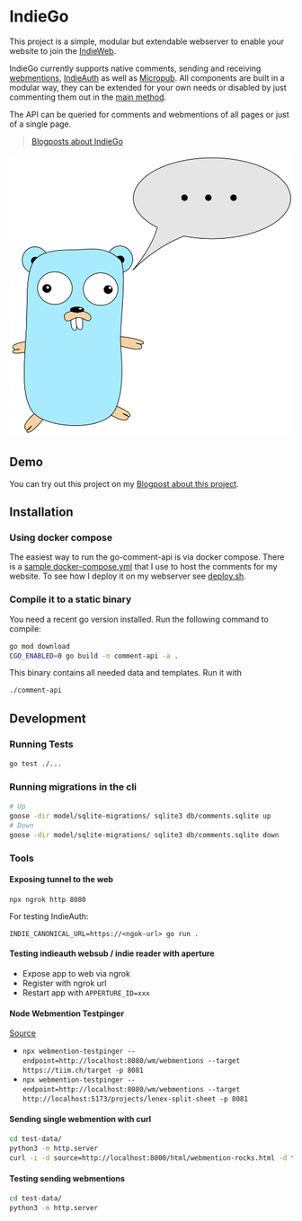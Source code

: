 # IndieGo

This project is a simple, modular but extendable webserver to enable your website to join the [IndieWeb](https://indieweb.org).

IndieGo currently supports native comments, sending and receiving [webmentions](https://indieweb.org/Webmention), [IndieAuth](https://indieweb.org/IndieAuth) as well as [Micropub](https://indieweb.org/Micropub). All components are built in a modular way, they can be extended for your own needs or disabled by just commenting them out in the [main method](/main.go). 

The API can be queried for comments and webmentions of all pages or just of a single page. 

> [Blogposts about IndieGo](https://tiim.ch/tags/indiego)

![Image of the Go gopher with a speech bubble](/go-comment-api-image.svg)

## Demo

You can try out this project on my [Blogpost about this project](https://tiim.ch/blog/2022-07-12-first-go-project-commenting-api).

## Installation

### Using docker compose

The easiest way to run the go-comment-api is via docker compose. There is a [sample docker-compose.yml](/docker-compose.yml) that I use to host the comments for my website. To see how I deploy it on my webserver see [deploy.sh](/deploy.sh).

### Compile it to a static binary
You need a recent go version installed. Run the following command to compile:

```sh
go mod download
CGO_ENABLED=0 go build -o comment-api -a .
```

This binary contains all needed data and templates. Run it with 
```sh
./comment-api
```

## Development

### Running Tests

```sh
go test ./...
```

### Running migrations in the cli

```sh
# Up
goose -dir model/sqlite-migrations/ sqlite3 db/comments.sqlite up
# Down
goose -dir model/sqlite-migrations/ sqlite3 db/comments.sqlite down
```

### Tools

#### Exposing tunnel to the web

```
npx ngrok http 8080
```

For testing IndieAuth:

```
INDIE_CANONICAL_URL=https://<ngok-url> go run .
```

#### Testing indieauth websub / indie reader with aperture

- Expose app to web via ngrok
- Register with ngrok url
- Restart app with `APPERTURE_ID=xxx`


#### Node Webmention Testpinger

[Source](https://github.com/voxpelli/node-webmention-testpinger)

- `npx webmention-testpinger --endpoint=http://localhost:8080/wm/webmentions --target https://tiim.ch/target -p 8081`
- `npx webmention-testpinger --endpoint=http://localhost:8080/wm/webmentions --target http://localhost:5173/projects/lenex-split-sheet -p 8081`

#### Sending single webmention with curl

```sh
cd test-data/
python3 -m http.server
curl -i -d source=http://localhost:8000/html/webmention-rocks.html -d target=https://tiim.ch/blog/2022-07-12-first-go-project-commenting-api http://localhost:8080/wm/webmentions
```

#### Testing sending webmentions

```sh
cd test-data/
python3 -m http.server
```
